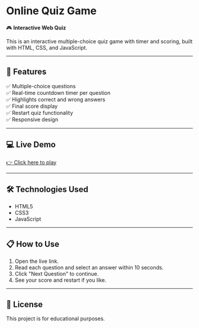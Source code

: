 # Online Quiz Game

🎮 **Interactive Web Quiz**

This is an interactive multiple-choice quiz game with timer and scoring, built with HTML, CSS, and JavaScript.

---

## 🚀 Features
✅ Multiple-choice questions  
✅ Real-time countdown timer per question  
✅ Highlights correct and wrong answers  
✅ Final score display  
✅ Restart quiz functionality  
✅ Responsive design

---

## 💻 Live Demo
[👉 Click here to play](https://fathimaafrah1706.github.io/online-quiz-game-/)

---

## 🛠 Technologies Used
- HTML5
- CSS3
- JavaScript

---

## 📋 How to Use
1. Open the live link.
2. Read each question and select an answer within 10 seconds.
3. Click "Next Question" to continue.
4. See your score and restart if you like.

---

## 📄 License
This project is for educational purposes.

